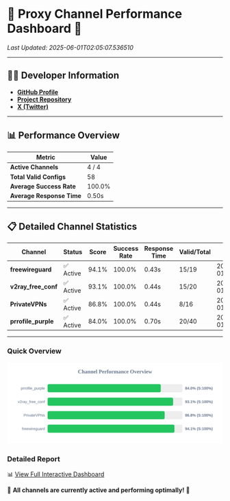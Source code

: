 # 🌟 Proxy Channel Performance Dashboard 🌟

_Last Updated: 2025-06-01T02:05:07.536510_

---

## 👩‍💻 Developer Information

- **[GitHub Profile](https://github.com/4n0nymou3)**  
- **[Project Repository](https://github.com/4n0nymou3/multi-proxy-config-fetcher)**  
- **[X (Twitter)](https://x.com/4n0nymou3)**  

---

## 📊 Performance Overview

| Metric                | Value       |
|-----------------------|-------------|
| **Active Channels**   | 4 / 4       |
| **Total Valid Configs** | 58          |
| **Average Success Rate** | 100.0%      |
| **Average Response Time** | 0.50s       |

---

## 📋 Detailed Channel Statistics

| Channel          | Status     | Score  | Success Rate | Response Time | Valid/Total | Last Success               |
|------------------|------------|--------|--------------|---------------|-------------|----------------------------|
| **freewireguard**  | ✅ Active  | 94.1%  | 100.0% | 0.43s         | 15/19       | 2025-06-01T02:05:07.534645 |
| **v2ray_free_conf**  | ✅ Active  | 93.1%  | 100.0% | 0.44s         | 15/20       | 2025-06-01T02:05:06.601876 |
| **PrivateVPNs**  | ✅ Active  | 86.8%  | 100.0% | 0.44s         | 8/16       | 2025-06-01T02:05:07.074383 |
| **prrofile_purple**  | ✅ Active  | 84.0%  | 100.0% | 0.70s         | 20/40       | 2025-06-01T02:05:06.119828 |

---

### Quick Overview
<div align="center">
  <a href="https://raw.githubusercontent.com/nullluser/NullRepo/refs/heads/main/assets/channel_stats_chart.svg">
    <img src="https://raw.githubusercontent.com/nullluser/NullRepo/refs/heads/main/assets/channel_stats_chart.svg" alt="Source Performance Statistics" width="800">
  </a>
</div>

### Detailed Report
📊 [View Full Interactive Dashboard](https://htmlpreview.github.io/?https://github.com/nullluser/NullRepo/blob/main/assets/performance_report.html)

🎉 **All channels are currently active and performing optimally!** 🎉
